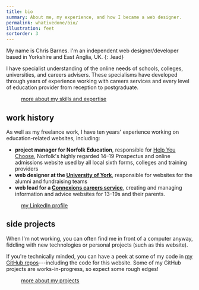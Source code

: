 ```yaml
---
title: bio
summary: About me, my experience, and how I became a web designer.
permalink: whativedone/bio/
illustration: feet
sortorder: 3
---
```


My name is Chris Barnes. I'm an independent web designer/developer based in Yorkshire and East Anglia, UK.
{: .lead}

I have specialist understanding of the online needs of schools, colleges, universities, and careers advisers. These specialisms have developed through years of experience working with careers services and every level of education provider from reception to postgraduate.

<figure class="link internal" markdown="span">
<a href="/whatido/expertise/" title="my expertise">more about my skills and expertise</a>
</figure>

## work history

As well as my freelance work, I have ten years' experience working on education-related websites, including:

- **project manager for Norfolk Education**, responsible for [Help You Choose](http://www.helpyouchoose.org), Norfolk's highly regarded 14–19 Prospectus and online admissions website used by all local sixth forms, colleges and training providers
- **web designer at the [University of York](http://www.yorkspace.net "YorkSpace, the University of York's alumni and giving website")**, responsible for websites for the alumni and fundraising teams
- **web lead for a [Connexions careers service](http://en.wikipedia.org/wiki/Connexions_(agency) "Wikipedia entry on Connexions")**, creating and managing information and advice websites for 13–19s and their parents.

<figure class="link" markdown="span">
<a href="http://uk.linkedin.com/in/cjbarnesuk/" title="Find me on LinkedIn">my LinkedIn profile</a>
</figure>

## side projects

When I'm not working, you can often find me in front of a computer anyway, fiddling with new technologies or personal projects (such as this website).

If you're technically minded, you can have a peek at some of my code in [my GitHub repos](https://github.com/cjbarnes/ "Find me on GitHub")---including the code for this website. Some of my GitHub projects are works-in-progress, so expect some rough edges!

<figure class="link internal" markdown="span">
<a href="/whativedone/projects/" title="my projects">more about my projects</a>
</figure>
